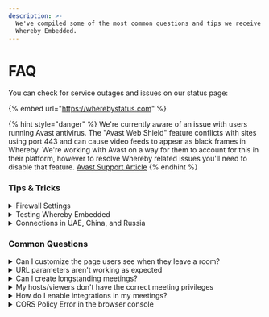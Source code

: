 ```yaml
---
description: >-
  We've compiled some of the most common questions and tips we receive about
  Whereby Embedded.
---
```


# FAQ

You can check for service outages and issues on our status page:

{% embed url="https://wherebystatus.com" %}

{% hint style="danger" %}
We're currently aware of an issue with users running Avast antivirus. The "Avast Web Shield" feature conflicts with sites using port 443 and can cause video feeds to appear as black frames in Whereby. We're working with Avast on a way for them to account for this in their platform, however to resolve Whereby related issues you'll need to disable that feature. [Avast Support Article](https://support.avast.com/en-us/article/antivirus-shield-settings/)
{% endhint %}

### Tips & Tricks

<details>

<summary>Firewall Settings</summary>

To use Whereby behind a firewall, a network administrator will need to adjust the settings. Port 443 will need to be open to all TCP and UDP traffic.\
\
Some enterprise firewalls require more in depth technical information for proper allowance, please contact your Customer Success Manager or embedded@whereby.com

</details>

<details>

<summary>Testing Whereby Embedded</summary>

We always recommend testing Whereby Embedded in an incognito/private browser if possible. If you are logged into your Whereby account, the admin permissions can override some of the features set via parameter or dashboard.

</details>

<details>

<summary>Connections in UAE, China, and Russia</summary>

We're aware of restrictions that have been put in place for peer to peer applications like Whereby. In these areas we've had reports from users that they have spotty access to Whereby, or that the service doesn't work for them at all.&#x20;

Unfortunately, because these are government-level restrictions that have been put in place on the internet, there isn't anything we can do to address issues like this at this time.&#x20;

</details>

### Common Questions

<details>

<summary>Can I customize the page users see when they leave a room?</summary>

Yes! When using our [Embed Element](../embedding-rooms/in-a-web-page/using-the-whereby-embed-element.md) or [Embed SDK](../whereby-embedded-sdk-beta/#browser-sdk), you'll have access to "leave" browser event. You can then action on that event to redirect your users to another page of your choosing.

</details>

<details>

<summary>URL parameters aren't working as expected</summary>

1. The most common error we see relating to [URL parameters](../customizing-rooms/#using-url-parameters) is incorrectly using "?" twice in the meeting room URL. Combining parameters can be achieved by using the ampersand symbol (&) for example:\
   `?minimal`**`&`**`screenshare=off`.
2. If the person using/testing the room is also logged into their Embedded account, it will override any parameters added to the room URL. Try accessing the room via a private or incognito window to verify your links are working as expected.

</details>

<details>

<summary>Can I create longstanding meetings?</summary>

Yes! You can create meetings with [endDates](../creating-and-deleting-rooms/) far in the future (_eg. A month or multiple months_). Please keep in mind that if you are providing any of your users with [hostUrls](../user-roles-and-privileges.md#hosts), you won't be able to revoke host access from those users.

</details>

<details>

<summary>My hosts/viewers don't have the correct meeting privileges</summary>

1. Host or Viewer privileges will only be available while the room is active and until 1 hour after the meeting's `endDate`
2. Check your [hostRoomUrl](../user-roles-and-privileges.md) or viewerUrl to make sure you've properly separated the `roomkey` and other parameters with "&"

</details>

<details>

<summary>How do I enable integrations in my meetings?</summary>

Integrations are disabled for Whereby Embedded by default while using the [`?minimal`](../customizing-rooms/using-url-parameters.md#minimal) parameter. We set this by default because [Content Security Policy](https://en.wikipedia.org/wiki/Content\_Security\_Policy) restrictions can sometimes cause integrations to fail in unexpected ways. Currently only our YouTube and Miro integrations will work in an embedded setting.

If you would like to test an integration in your embedded meeting, you can do so by adding the `?roomIntegrations=on` parameter.

Please note, we offer limited support for integrations in an embedded meeting, even when enabled. It's highly recommended that you test before using it in a production context.

</details>

<details>

<summary>CORS Policy Error in the browser console</summary>

In some cases you may experience an error in your browsers developer console that looks something like this:

<mark style="color:red;">`Access to fetch at "https://api.whereby.dev/v1/meetings' from origin S° nas WithOutLoginMult:1 been blocked by CORS policy...`</mark>

You need to access the Whereby API from a server environment or computer. You aren't allowed access to the API via the browser console because it would expose your secret API key.

</details>
